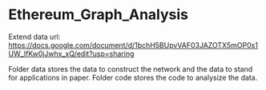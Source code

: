 # Ethereum_Graph_Analysis
Extend data url: https://docs.google.com/document/d/1bchH5BUpvVAF03JAZOTX5mOP0s1UW_lfKw0jJwhx_xQ/edit?usp=sharing

Folder data stores the data to construct the network and the data to stand for applications in paper.
Folder code stores the code to analysize the data.  
